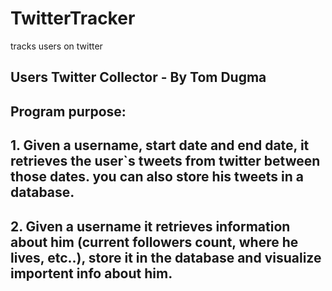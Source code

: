 # TwitterTracker
tracks users on twitter

## Users Twitter Collector - By Tom Dugma
## Program purpose:
## 1. Given a username, start date and end date, it retrieves the user`s tweets from twitter between those dates. you can also store his tweets in a database.
## 2. Given a username it retrieves information about him (current followers count, where he lives, etc..), store it in the database and visualize importent info about him.
